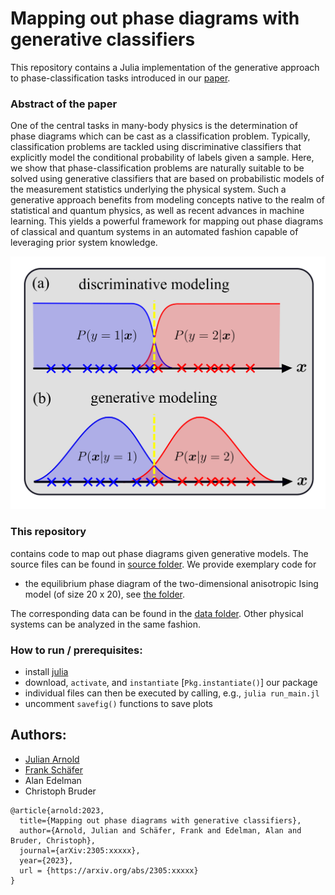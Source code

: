 # Mapping out phase diagrams with generative classifiers
This repository contains a Julia implementation of the generative approach to phase-classification tasks introduced in our
[paper](https://arxiv.org/abs/2306.xxxxx).

### Abstract of the paper
One of the central tasks in many-body physics is the determination of phase diagrams which can be cast as a classification problem. Typically, classification problems are tackled using discriminative classifiers that explicitly model the conditional probability of labels given a sample. Here, we show that phase-classification problems are naturally suitable to be solved using generative classifiers that are based on probabilistic models of the measurement statistics underlying the physical system. Such a generative approach benefits from modeling concepts native to the realm of statistical and quantum physics, as well as recent advances in machine learning. This yields a powerful framework for mapping out phase diagrams of classical and quantum systems in an automated fashion capable of leveraging prior system knowledge.

![](./assets/method.png)

### This repository

contains code to map out phase diagrams given generative models. The source files can be found in [source folder](./src/). We provide exemplary code for

* the equilibrium phase diagram of the two-dimensional anisotropic Ising model (of size 20 x 20), see [the folder](./examples/Ising/).

The corresponding data can be found in the [data folder](./data/). Other physical systems can be analyzed in the same fashion.

### How to run / prerequisites:

- install [julia](https://julialang.org/downloads/)
- download, `activate`, and `instantiate` [`Pkg.instantiate()`] our package
- individual files can then be executed by calling, e.g., `julia run_main.jl`
- uncomment `savefig()` functions to save plots

## Authors:

- [Julian Arnold](https://github.com/arnoldjulian)
- [Frank Schäfer](https://github.com/frankschae)
- Alan Edelman
- Christoph Bruder

```
@article{arnold:2023,
  title={Mapping out phase diagrams with generative classifiers},
  author={Arnold, Julian and Schäfer, Frank and Edelman, Alan and Bruder, Christoph},
  journal={arXiv:2305:xxxxx},
  year={2023},
  url = {https://arxiv.org/abs/2305:xxxxx}
}
```
